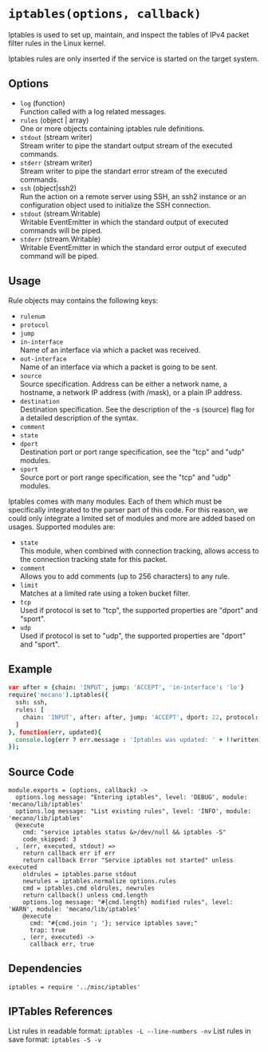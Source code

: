 
# `iptables(options, callback)`

Iptables  is  used to set up, maintain, and inspect the tables of IPv4 packet 
filter rules in the Linux kernel.

Iptables rules are only inserted if the service is started on the target system.

## Options

*   `log` (function)    
    Function called with a log related messages.   
*   `rules` (object | array)   
    One or more objects containing iptables rule definitions.   
*   `stdout` (stream writer)   
    Stream writer to pipe the standart output stream of the executed commands.   
*   `stderr` (stream writer)   
    Stream writer to pipe the standart error stream of the executed commands.   
*   `ssh` (object|ssh2)   
    Run the action on a remote server using SSH, an ssh2 instance or an
    configuration object used to initialize the SSH connection.   
*   `stdout` (stream.Writable)   
    Writable EventEmitter in which the standard output of executed commands will
    be piped.   
*   `stderr` (stream.Writable)   
    Writable EventEmitter in which the standard error output of executed command
    will be piped.   

## Usage

Rule objects may contains the following keys:

*   `rulenum`   
*   `protocol`   
*   `jump`   
*   `in-interface`   
    Name of an interface via which a packet was received.   
*   `out-interface`   
    Name of an interface via which a packet is going to be sent.   
*   `source`   
    Source specification. Address can be either a network name, a hostname, a
    network IP address (with /mask), or a plain IP address.   
*   `destination`   
    Destination specification. See the description of the -s (source) flag for
    a detailed description of the syntax.   
*   `comment`   
*   `state`   
*   `dport`   
    Destination port or port range specification, see the "tcp" and "udp"
    modules.   
*   `sport`   
    Source port or port range specification, see the "tcp" and "udp" modules.   

Iptables comes with many modules. Each of them which must be specifically 
integrated to the parser part of this code. For this reason, we could only
integrate a limited set of modules and more are added based on usages. Supported
modules are:

*   `state`   
    This module, when combined with connection tracking, allows access to the
    connection tracking state for this packet.   
*   `comment`   
    Allows you to add comments (up to 256 characters) to any rule.   
*   `limit`   
    Matches at a limited rate using a token bucket filter.   
*   `tcp`   
    Used if protocol is set to "tcp", the supported properties are "dport" and
    "sport".   
*   `udp`   
    Used if protocol is set to "udp", the supported properties are "dport" and
    "sport".   

## Example

```coffee
var after = {chain: 'INPUT', jump: 'ACCEPT', 'in-interface': 'lo'}
require('mecano').iptables({
  ssh: ssh,
  rules: [
    chain: 'INPUT', after: after, jump: 'ACCEPT', dport: 22, protocol: 'tcp'
  ]
}, function(err, updated){
  console.log(err ? err.message : 'Iptables was updated: ' + !!written);
});
```

## Source Code

    module.exports = (options, callback) ->
      options.log message: "Entering iptables", level: 'DEBUG', module: 'mecano/lib/iptables'
      options.log message: "List existing rules", level: 'INFO', module: 'mecano/lib/iptables'
      @execute
        cmd: "service iptables status &>/dev/null && iptables -S"
        code_skipped: 3
      , (err, executed, stdout) =>
        return callback err if err
        return callback Error "Service iptables not started" unless executed
        oldrules = iptables.parse stdout
        newrules = iptables.normalize options.rules
        cmd = iptables.cmd oldrules, newrules
        return callback() unless cmd.length
        options.log message: "#{cmd.length} modified rules", level: 'WARN', module: 'mecano/lib/iptables'
        @execute
          cmd: "#{cmd.join '; '}; service iptables save;"
          trap: true
        , (err, executed) ->
          callback err, true

## Dependencies

    iptables = require '../misc/iptables'

## IPTables References

List rules in readable format: `iptables -L --line-numbers -nv`
List rules in save format: `iptables -S -v`
